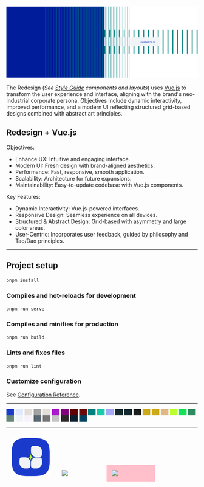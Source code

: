 <!--
                    void : sine	:  e c c o
                  plague : pool :  p e r s o n a
                    coma : beta :  s i g m a
                     #1a3acc #1ACCAB #ab1acc

                              var
                     @primary: #1a3acc;
                     $cool-blue: #e0e9fe;
                     $off-white: #e4dfd9;
                     $cool-grey: #a3a3a3;
                     $warm-grey: #e4dfd9;
                     @magenta: #ab1acc;
                     $fucshia: #84017E;
                     @red: #600000;
                     $blood-red: #690808;
                     @legacy: #008080;
                     $java: #1ACCAB;
                     $pale-blue: #a6aaf4;
                     $evergreen: #142a2d;
                     $gable: #142a2d;
                     $dark-olive: #1A1E1C;
                     @gold: #CCAB1A;
                     @golden: #CCAB1A;
                     @burlywood: #DEB887;
                     $safety-green: #BBFF32;
                     $bright-green: #14E158;
                     $mint: #2e8c5f;
                     $pale-olive: #648476;
                     $bright-base: #F0F4F7;
                     $rosy-pink: #F7F2FB;
                     $metal: #5A6771;
                     $dark-grey: #767676;
                     $medium-grey: #C4C4C4;
                     $warm-black: #2D2828;
                     $deep-green: #0A202E;
                     $deep-root: #004161;

                             urls
                     joeldom.github.io/redesign
                     joeldom.github.io/style-guide
                     joeldom.github.io/resume
                     twitter.com/joeldombek
                     instagram.com/joeld/
                     dribbble.com/joeldombek
                     ello.co/joeldombek
                     twitch.tv/joeldombek

                            cmd

-->
<img class="img-responsive" src="https://raw.githubusercontent.com/joeldom/asset/main/images/styleguide-banner.png" style="margin: -1px 0 0 0">

The Redesign (<i>See [Style Guide](https://joeldom.github.io/style-guide/) components and layouts</i>) uses [Vue.js](https://vuejs.org/guide/introduction.html) to transform the user experience and interface, aligning with the brand's neo-industrial corporate persona. Objectives include dynamic interactivity, improved performance, and a modern UI reflecting structured grid-based designs combined with abstract art principles.

## Redesign + Vue.js

Objectives:
- Enhance UX: Intuitive and engaging interface.
- Modern UI: Fresh design with brand-aligned aesthetics.
- Performance: Fast, responsive, smooth application.
- Scalability: Architecture for future expansions.
- Maintainability: Easy-to-update codebase with Vue.js components.

Key Features:
- Dynamic Interactivity: Vue.js-powered interfaces.
- Responsive Design: Seamless experience on all devices.
- Structured & Abstract Design: Grid-based with asymmetry and large color areas.
- User-Centric: Incorporates user feedback, guided by philosophy and Tao/Dao principles.

<hr>


## Project setup
```
pnpm install
```

### Compiles and hot-reloads for development
```
pnpm run serve
```

### Compiles and minifies for production
```
pnpm run build
```

### Lints and fixes files
```
pnpm run lint
```

### Customize configuration
See [Configuration Reference](https://cli.vuejs.org/config/).
<hr>
<span style="background-color:#1a3acc;width:20px;display:inline-block;" title="#1a3acc">&nbsp;</span>
<span style="background-color:#e0e9fe;width:20px;display:inline-block;" title="#e0e9fe">&nbsp;</span>
<span style="background-color:#e4dfd9;width:20px;display:inline-block;" title="#e4dfd9">&nbsp;</span>
<span style="background-color:#a3a3a3;width:20px;display:inline-block;" title="#a3a3a3">&nbsp;</span>
<span style="background-color:#e4dfd9;width:20px;display:inline-block;" title="#e4dfd9">&nbsp;</span>
<span style="background-color:#ab1acc;width:20px;display:inline-block;" title="#ab1acc">&nbsp;</span>
<span style="background-color:#84017E;width:20px;display:inline-block;" title="#84017E">&nbsp;</span>
<span style="background-color:#600000;width:20px;display:inline-block;" title="#600000">&nbsp;</span>
<span style="background-color:#690808;width:20px;display:inline-block;" title="#690808">&nbsp;</span>
<span style="background-color:#008080;width:20px;display:inline-block;" title="#008080">&nbsp;</span>
<span style="background-color:#1ACCAB;width:20px;display:inline-block;" title="#1ACCAB">&nbsp;</span>
<span style="background-color:#a6aaf4;width:20px;display:inline-block;" title="#a6aaf4">&nbsp;</span>
<span style="background-color:#142a2d;width:20px;display:inline-block;" title="#142a2d">&nbsp;</span>
<span style="background-color:#142a2d;width:20px;display:inline-block;" title="#142a2d">&nbsp;</span>
<span style="background-color:#1A1E1C;width:20px;display:inline-block;" title="#1A1E1C">&nbsp;</span>
<span style="background-color:#CCAB1A;width:20px;display:inline-block;" title="#CCAB1A">&nbsp;</span>
<span style="background-color:#CCAB1A;width:20px;display:inline-block;" title="#CCAB1A">&nbsp;</span>
<span style="background-color:#DEB887;width:20px;display:inline-block;" title="#DEB887">&nbsp;</span>
<span style="background-color:#BBFF32;width:20px;display:inline-block;" title="#BBFF32">&nbsp;</span>
<span style="background-color:#14E158;width:20px;display:inline-block;" title="#14E158">&nbsp;</span>
<span style="background-color:#2e8c5f;width:20px;display:inline-block;" title="#2e8c5f">&nbsp;</span>
<span style="background-color:#648476;width:20px;display:inline-block;" title="#648476">&nbsp;</span>
<span style="background-color:#F0F4F7;width:20px;display:inline-block;" title="#F0F4F7">&nbsp;</span>
<span style="background-color:#F7F2FB;width:20px;display:inline-block;" title="#F7F2FB">&nbsp;</span>
<span style="background-color:#5A6771;width:20px;display:inline-block;" title="#5A6771">&nbsp;</span>
<span style="background-color:#767676;width:20px;display:inline-block;" title="#767676">&nbsp;</span>
<span style="background-color:#C4C4C4;width:20px;display:inline-block;" title="#C4C4C4">&nbsp;</span>
<span style="background-color:#2D2828;width:20px;display:inline-block;" title="#2D2828">&nbsp;</span>
<span style="background-color:#0A202E;width:20px;display:inline-block;" title="#0A202E">&nbsp;</span>
<span style="background-color:#004161;width:20px;display:inline-block;" title="#004161">&nbsp;</span>
<hr>
<img style="padding:1em;background:transparent
;display:inline-block;" width="100px" src="https://raw.githubusercontent.com/joeldom/asset/main/chip-logo.png"/>&nbsp;<img style="padding:1em;background:transparent
;display:inline-block;" width="100px" src="https://upload.wikimedia.org/wikipedia/commons/thumb/9/95/Vue.js_Logo_2.svg/120px-Vue.js_Logo_2.svg.png"/>
<img style="padding:1em;background:pink
;display:inline-block;" width="100px" src="https://upload.wikimedia.org/wikipedia/commons/thumb/2/27/GAINAX.svg/1280px-GAINAX.svg.png"/>
